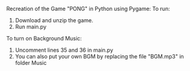 Recreation of the Game "PONG" in Python using Pygame:
To run:
1) Download and unzip the game.
2) Run main.py

To turn on Background Music:
1) Uncomment lines 35 and 36 in main.py
2) You can also put your own BGM by replacing the file "BGM.mp3" in folder Music